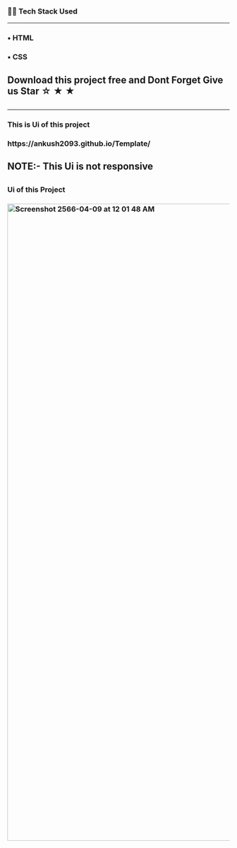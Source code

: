 <h3>👨‍💻 Tech Stack Used</h3>
<hr>
<h3>&#x2022; HTML</h3>
<h3>&#x2022; CSS</h3>

<h2> Download this project free and Dont Forget Give us Star &star; &starf; &bigstar;  <h2/>
<hr>
<h3> This is Ui of this project<h3/>
<p> https://ankush2093.github.io/Template/<p/>
<h2>NOTE:- This Ui is not responsive  <h2/>
<h3> Ui of this Project<h3/>
<img width="1440" alt="Screenshot 2566-04-09 at 12 01 48 AM" src="https://user-images.githubusercontent.com/84925305/230737391-8176d76c-5597-4a67-9f1f-ff07c0bc600f.png">
